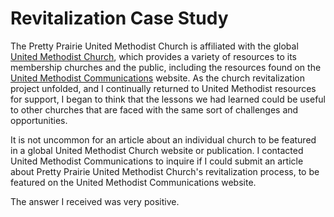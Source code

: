 # Revitalization Case Study

The Pretty Prairie United Methodist Church is affiliated with the global [United Methodist Church](http://www.umc.org), which provides a variety of resources to its membership churches and the public, including the resources found on the [United Methodist Communications](http://www.umcom.org) website. As the church revitalization project unfolded, and I continually returned to United Methodist resources for support, I began to think that the lessons we had learned could be useful to other churches that are faced with the same sort of challenges and opportunities. 

It is not uncommon for an article about an individual church to be featured in a global United Methodist Church website or publication. I contacted United Methodist Communications to inquire if I could submit an article about Pretty Prairie United Methodist Church's revitalization process, to be featured on the United Methodist Communications website. 

The answer I received was very positive. 







